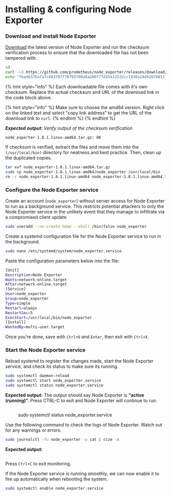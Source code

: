 # Installing & configuring Node Exporter

### Download and install Node Exporter

[Download](https://prometheus.io/download/#node\_exporter) the latest version of Node Exporter and run the checksum verification process to ensure that the downloaded file has not been tampered with.

```bash
cd
curl -LO https://github.com/prometheus/node_exporter/releases/download/v1.8.1/node_exporter-1.8.1.linux-amd64.tar.gz
echo "fbadb376afa7c883f87f70795700a8a200f7fd45412532cc1938a24d41078011  node_exporter-1.8.1.linux-amd64.tar.gz" | sha256sum --check
```

{% hint style="info" %}
Each downloadable file comes with it's own checksum. Replace the actual checksum and URL of the download link in the code block above.

{% hint style="info" %}
Make sure to choose the amd64 version. Right click on the linked text and select "copy link address" to get the URL of the download link to `curl`.
{% endhint %}
{% endhint %}

_**Expected output:** Verify output of the checksum verification_

```
node_exporter-1.8.1.linux-amd64.tar.gz: OK
```

If checksum is verified, extract the files and move them into the `(/usr/local/bin)` directory for neatness and best practice. Then, clean up the duplicated copies.

```bash
tar xvf node_exporter-1.8.1.linux-amd64.tar.gz
sudo cp node_exporter-1.8.1.linux-amd64/node_exporter /usr/local/bin
rm -r node_exporter-1.8.1.linux-amd64 node_exporter-1.8.1.linux-amd64.tar.gz
```

### Configure the Node Exporter service

Create an account (`node_exporter`) without server access for Node Exporter to run as a background service. This restricts potential attackers to only the Node Exporter service in the unlikely event that they manage to infiltrate via a compromised client update.

```bash
sudo useradd --no-create-home --shell /bin/false node_exporter
```

Create a systemd configuration file for the Node Exporter service to run in the background.

```bash
sudo nano /etc/systemd/system/node_exporter.service
```

Paste the configuration parameters below into the file:

```bash
[Unit]
Description=Node Exporter
Wants=network-online.target
After=network-online.target
[Service]
User=node_exporter
Group=node_exporter
Type=simple
Restart=always
RestartSec=5
ExecStart=/usr/local/bin/node_exporter
[Install]
WantedBy=multi-user.target
```

Once you're done, save with `Ctrl+O` and `Enter`, then exit with `Ctrl+X`.

### Start the Node Exporter service

Reload systemd to register the changes made, start the Node Exporter service, and check its status to make sure its running.

```bash
sudo systemctl daemon-reload
sudo systemctl start node_exporter.service
sudo systemctl status node_exporter.service
```

**Expected output:** The output should say Node Exporter is **“active (running)”.** Press CTRL-C to exit and Node Exporter will continue to run.

<figure><img src="../../.gitbook/assets/Screenshot 2023-08-10 at 5.20.13 PM.png" alt=""><figcaption><p>sudo systemctl status node_exporter.service</p></figcaption></figure>

Use the following command to check the logs of Node Exporter. Watch out for any warnings or errors.

```bash
sudo journalctl -fu node_exporter -o cat | ccze -A
```

**Expected output:**

<figure><img src="../../.gitbook/assets/Screenshot 2023-08-10 at 5.20.47 PM.png" alt=""><figcaption></figcaption></figure>

Press `Ctrl+C` to exit monitoring.

If the Node Exporter service is running smoothly, we can now enable it to fire up automatically when rebooting the system.

```bash
sudo systemctl enable node_exporter.service
```
